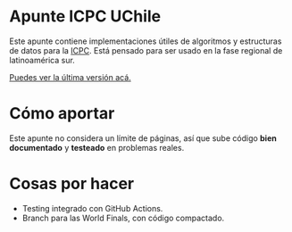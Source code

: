 # Apunte ICPC UChile
Este apunte contiene implementaciones útiles de algoritmos y estructuras de datos para la [ICPC](https://icpc.global/). Está pensado para ser usado en la fase regional
de latinoamérica sur.

[Puedes ver la última versión acá.](https://raw.githubusercontent.com/progcompuch/team-notebook/build/apunte.pdf)

# Cómo aportar
Este apunte no considera un límite de páginas, así que sube código **bien documentado** y **testeado** en problemas reales.

# Cosas por hacer
- Testing integrado con GitHub Actions.
- Branch para las World Finals, con código compactado.
